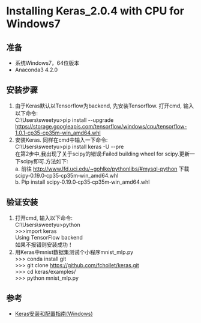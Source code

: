 # Installing Keras_2.0.4 with CPU for Windows7
## 准备
* 系统Windows7，64位版本
* Anaconda3 4.2.0

## 安装步骤
1. 由于Keras默认以Tensorflow为backend, 先安装Tensorflow. 打开cmd, 输入以下命令:  
        C:\Users\sweetyu>pip install --upgrade https://storage.googleapis.com/tensorflow/windows/cpu/tensorflow-1.0.1-cp35-cp35m-win_amd64.whl  
2. 安装Keras. 同样在cmd中输入一下命令:  
        C:\Users\sweetyu>pip install keras -U --pre  
在第2步中,我出现了关于scipy的错误:Failed building wheel for scipy.更新一下scipy即可.方法如下:  
a. 前往 http://www.lfd.uci.edu/~gohlke/pythonlibs/#mysql-python 下载scipy‑0.19.0‑cp35‑cp35m‑win_amd64.whl  
b. Pip install scipy‑0.19.0‑cp35‑cp35m‑win_amd64.whl

## 验证安装
1. 打开cmd, 输入以下命令:    
        C:\Users\sweetyu>python    
        >>>import keras    
        Using TensorFlow backend    
    如果不报错则安装成功！
2. 用Keras中mnist数据集测试个小程序mnist_mlp.py    
        >>> conda install git  
        >>> git clone https://github.com/fchollet/keras.git  
        >>> cd keras/examples/  
        >>> python mnist_mlp.py  

## 参考
* [Keras安装和配置指南(Windows)](http://keras-cn.readthedocs.io/en/latest/for_beginners/keras_windows/)  
